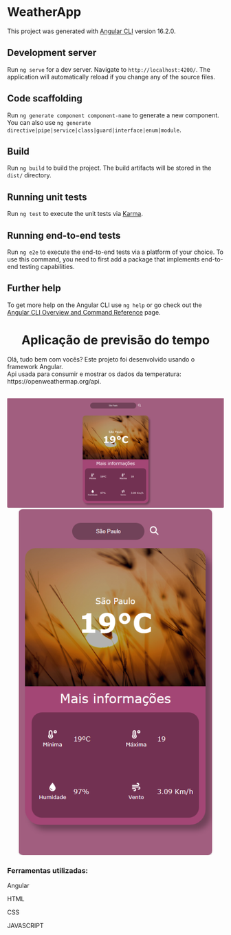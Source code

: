 # WeatherApp

This project was generated with [Angular CLI](https://github.com/angular/angular-cli) version 16.2.0.

## Development server

Run `ng serve` for a dev server. Navigate to `http://localhost:4200/`. The application will automatically reload if you change any of the source files.

## Code scaffolding

Run `ng generate component component-name` to generate a new component. You can also use `ng generate directive|pipe|service|class|guard|interface|enum|module`.

## Build

Run `ng build` to build the project. The build artifacts will be stored in the `dist/` directory.

## Running unit tests

Run `ng test` to execute the unit tests via [Karma](https://karma-runner.github.io).

## Running end-to-end tests

Run `ng e2e` to execute the end-to-end tests via a platform of your choice. To use this command, you need to first add a package that implements end-to-end testing capabilities.

## Further help

To get more help on the Angular CLI use `ng help` or go check out the [Angular CLI Overview and Command Reference](https://angular.io/cli) page.

<h1 align="center">Aplicação de previsão do tempo </h1>

<p>Olá, tudo bem com vocês? Este projeto foi desenvolvido usando o framework Angular. <br>
  Api usada para consumir e mostrar os dados da temperatura: https://openweathermap.org/api. </p>
<br>
<div align="center">
  <img src="https://github.com/RuthLopesDiniz/Weather-app/blob/master/src/assets/TelaPc.PNG?raw=true">
  <br>
  <img width="450px" src="https://github.com/RuthLopesDiniz/Weather-app/blob/master/src/assets/Tela%20responsiva.PNG?raw=true">
</div>

<h3>Ferramentas utilizadas:</h3>
<p>Angular</p>
<p>HTML</p>
<p>CSS</p>
<p>JAVASCRIPT</p>

